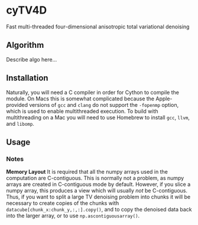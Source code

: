 # cyTV4D
Fast multi-threaded four-dimensional anisotropic total variational denoising

## Algorithm

Describe algo here...

## Installation
Naturally, you will need a C compiler in order for Cython to compile the module. On Macs this is somewhat complicated because the Apple-provided versions of `gcc` and `clang` do not support the `-fopenmp` option, which is used to enable multithreaded execution. To build with multithreading on a Mac you will need to use Homebrew to install `gcc`, `llvm`, and `libomp`. 


## Usage

### Notes

**Memory Layout** It is required that all the numpy arrays used in the computation are C-contiguous. This is normally not a problem, as numpy arrays are created in C-contiguous mode by default. However, if you slice a numpy array, this produces a view which will usually *not* be C-contiguous. Thus, if you want to split a large TV denoising problem into chunks it will be necessary to create copies of the chunks with `datacube[chunk_x:chunk_y,:,:].copy()`, and to copy the denoised data back into the larger array, or to use `np.ascontiguousarray()`.